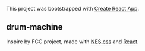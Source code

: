 This project was bootstrapped with [Create React App](https://github.com/facebook/create-react-app).

## drum-machine
Inspire by FCC project, made with [NES.css](https://nostalgic-css.github.io/NES.css/) and [React](https://zh-hant.reactjs.org/).

